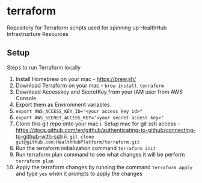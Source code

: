 # terraform
Repository for Terraform scripts used for spinning up HealthHub Infrastructure Resources

## Setup
Steps to run Terraform locally
1. Install Homebrew on your mac - https://brew.sh/
2. Download Terraform on your mac - `brew install terraform`
3. Download Accesskey and SecretKey from your IAM user from AWS Console
4. Export them as Environment variables
5. `export AWS_ACCESS_KEY_ID="<your access key id>"` 
6. `export AWS_SECRET_ACCESS_KEY="<your secret access key>"` 
7. Clone this git repo onto your mac 
  i. Setup mac for git ssh access - https://docs.github.com/en/github/authenticating-to-github/connecting-to-github-with-ssh
  ii. `git clone git@github.com:HealthHubPlatform/terraform.git`
8. Run the terraform initialization command `terraform init`
9. Run terraform plan command to see what changes it will be perform `terraform plan`
10. Apply the terraform changes by running the command `terraform apply` and type `yes` when it prompts to apply the changes
